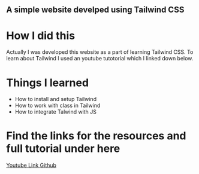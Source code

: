 ## A simple website develped using Tailwind CSS

# How I did this

Actually I was developed this website as a part of learning Tailwind CSS. To learn about Tailwind I used an youtube tutotorial which I linked down below.

# Things I learned

* How to install and setup Tailwind
* How to work with class in Tailwind
* How to integrate Talwind with JS

# Find the links for the resources and full tutorial under here

<a href="https://www.youtube.com/redirect?event=video_description&redir_token=QUFFLUhqa0szZW9hemRla2JXNVg1ZVB4RXlSS2w4dnRSUXxBQ3Jtc0tsMGI3aXJFV0dFdVpPaF9IalBob0dUdlVlVzc0bkRVbTNlaGxFdFBWTEJyTmtTeWVEazdtVnR4NlpCYUZkbFpaY05ZamEyOVZvSTNCREYwQmlieHQzQllHWDY2WnFGRm5pOE5nbGFPbVpZaFNzWVVZdw&q=https%3A%2F%2Fbit.ly%2F3BKYrzg&v=lCxcTsOHrjo" target="_blank"> Youtube Link
<a href="https://www.youtube.com/redirect?event=video_description&redir_token=QUFFLUhqbTBxbmVRbDhiTzBTOHo0TUN6eXhHTVdXbDU5UXxBQ3Jtc0ttN1BsSUFsOUxyVHdib25BTFYyX1VocmJxMkF1aHdTQWZieHhSWnA3YU14ZjY1TzVUTmptMzdZWjdxckVzY0pSTGlWb2wwb25vWHpZRndPLWZmbHR6RjBmaXduSlRuS0xVUGJXY3QzQjRDVTJJTUZ3cw&q=https%3A%2F%2Fgithub.com%2Fgitdagray%2Ftailwind-css-course&v=lCxcTsOHrjo" target="_blank"> Github



